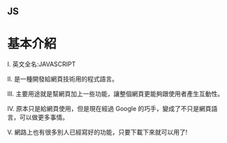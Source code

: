 ## JS

# 基本介紹

Ⅰ. 英文全名:JAVASCRIPT

Ⅱ. 是一種開發給網頁技術用的程式語言。 

Ⅲ. 主要用途就是幫網頁加上一些功能，讓整個網頁更能夠跟使用者產生互動性。 

Ⅳ. 原本只是給網頁使用，但是現在經過 Google 的巧手，變成了不只是網頁語言，可以做更多事情。

Ⅴ. 網路上也有很多別人已經寫好的功能，只要下載下來就可以用了!